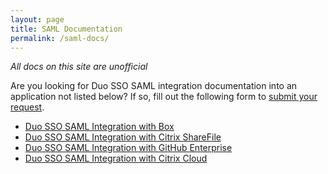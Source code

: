 ```yaml
---
layout: page
title: SAML Documentation
permalink: /saml-docs/
---
```


*All docs on this site are unofficial*

Are you looking for Duo SSO SAML integration documentation into an application not listed below? If so, fill out the following form to [submit your request](https://podio.com/webforms/24537515/1795360).

* [Duo SSO SAML Integration with Box](https://chrisanderson.cloud/Duo-SSO-Box/)
* [Duo SSO SAML Integration with Citrix ShareFile](https://chrisanderson.cloud/Duo-SSO-Citrix-ShareFile/)
* [Duo SSO SAML Integration with GitHub Enterprise](https://chrisanderson.cloud/Duo-SSO-GitHub-Enterprise/)
* [Duo SSO SAML Integration with Citrix Cloud](https://chrisanderson.cloud/Duo-SSO-Citrix-Cloud/)
